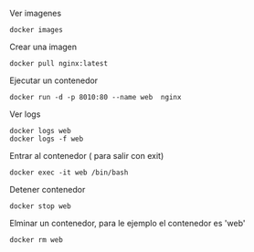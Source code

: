 

Ver imagenes
```
docker images
```
Crear una imagen

```
docker pull nginx:latest
```
Ejecutar un contenedor

```
docker run -d -p 8010:80 --name web  nginx
```

Ver logs

```
docker logs web
docker logs -f web
```

Entrar al contenedor ( para salir con exit)

```
docker exec -it web /bin/bash
```

Detener contenedor

```
docker stop web
```

Elminar un contenedor, para le ejemplo el contenedor es 'web'
```
docker rm web
```